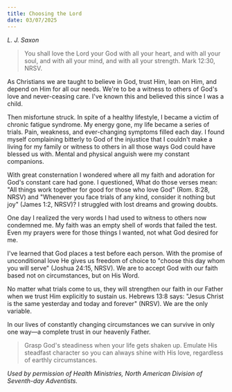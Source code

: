 ```yaml
---
title: Choosing the Lord
date: 03/07/2025
---
```


_L. J. Saxon_

> <p></p>
> You shall love the Lord your God with all your heart, and with all your soul, and with all your mind, and with all your strength. Mark 12:30, NRSV.

As Christians we are taught to believe in God, trust Him, lean on Him, and depend on Him for all our needs. We're to be a witness to others of God's love and never-ceasing care. I've known this and believed this since I was a child.

Then misfortune struck. In spite of a healthy lifestyle, I became a victim of chronic fatigue syndrome. My energy gone, my life became a series of trials. Pain, weakness, and ever-changing symptoms filled each day. I found myself complaining bitterly to God of the injustice that I couldn't make a living for my family or witness to others in all those ways God could have blessed us with. Mental and physical anguish were my constant companions.

With great consternation I wondered where all my faith and adoration for God's constant care had gone. I questioned, What do those verses mean: "All things work together for good for those who love God" (Rom. 8:28, NRSV) and "Whenever you face trials of any kind, consider it nothing but joy" (James 1:2, NRSV)? I struggled with lost dreams and growing doubts.

One day I realized the very words I had used to witness to others now condemned me. My faith was an empty shell of words that failed the test. Even my prayers were for those things I wanted, not what God desired for me.

I've learned that God places a test before each person. With the promise of unconditional love He gives us freedom of choice to "choose this day whom you will serve" (Joshua 24:15, NRSV). We are to accept God with our faith based not on circumstances, but on His Word.

No matter what trials come to us, they will strengthen our faith in our Father when we trust Him explicitly to sustain us. Hebrews 13:8 says: "Jesus Christ is the same yesterday and today and forever" (NRSV). We are the only variable.

In our lives of constantly changing circumstances we can survive in only one way—a complete trust in our heavenly Father.

> <callout></callout>
> Grasp God's steadiness when your life gets shaken up. Emulate His steadfast character so you can always shine with His love, regardless of earthly circumstances.

_Used by permission of Health Ministries, North American Division of Seventh-day Adventists._